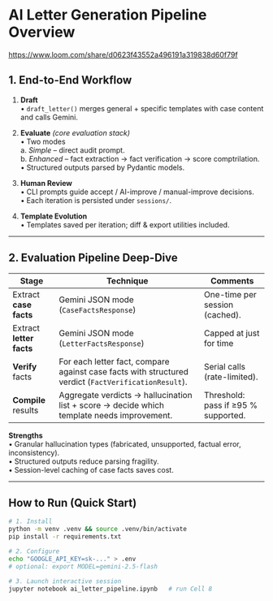 # AI Letter Generation Pipeline Overview

https://www.loom.com/share/d0623f43552a496191a319838d60f79f

## 1. End-to-End Workflow


1. **Draft**  
   • `draft_letter()` merges general + specific templates with case content and calls Gemini.

2. **Evaluate** *(core evaluation stack)*  
   • Two modes  
     a. *Simple* – direct audit prompt.  
     b. *Enhanced* – fact extraction → fact verification → score comptrilation.  
   • Structured outputs parsed by Pydantic models.

3. **Human Review**  
   • CLI prompts guide accept / AI-improve / manual-improve decisions.  
   • Each iteration is persisted under `sessions/`.

4. **Template Evolution**  
   • Templates saved per iteration; diff & export utilities included.

---

## 2. Evaluation Pipeline Deep-Dive

| Stage | Technique | Comments |
|-------|-----------|----------|
| Extract **case facts** | Gemini JSON mode (`CaseFactsResponse`) | One-time per session (cached). |
| Extract **letter facts** | Gemini JSON mode (`LetterFactsResponse`) | Capped at just for time |
| **Verify** facts | For each letter fact, compare against case facts with structured verdict (`FactVerificationResult`). | Serial calls (rate-limited). |
| **Compile** results | Aggregate verdicts → hallucination list + score → decide which template needs improvement. | Threshold: pass if ≥95 % supported. |

**Strengths**  
• Granular hallucination types (fabricated, unsupported, factual error, inconsistency).  
• Structured outputs reduce parsing fragility.  
• Session-level caching of case facts saves cost.

---

## How to Run (Quick Start)

```bash
# 1. Install
python -m venv .venv && source .venv/bin/activate
pip install -r requirements.txt

# 2. Configure
echo "GOOGLE_API_KEY=sk-..." > .env
# optional: export MODEL=gemini-2.5-flash

# 3. Launch interactive session
jupyter notebook ai_letter_pipeline.ipynb   # run Cell 8
```
